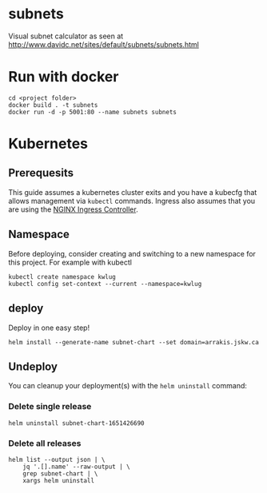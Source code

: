 # subnets
Visual subnet calculator as seen at http://www.davidc.net/sites/default/subnets/subnets.html

# Run with docker

```
cd <project folder>
docker build . -t subnets
docker run -d -p 5001:80 --name subnets subnets
```

# Kubernetes

## Prerequesits
This guide assumes a kubernetes cluster exits and you have a kubecfg that allows
management via `kubectl` commands. Ingress also assumes that you are using the 
[NGINX Ingress Controller](https://docs.nginx.com/nginx-ingress-controller/installation/installation-with-helm/).

## Namespace
Before deploying, consider creating and switching to a new namespace for this project. For example with kubectl

```shell
kubectl create namespace kwlug
kubectl config set-context --current --namespace=kwlug
```

## deploy
Deploy in one easy step!

```shell
helm install --generate-name subnet-chart --set domain=arrakis.jskw.ca
```

## Undeploy
You can cleanup your deployment(s) with the `helm uninstall` command:

### Delete single release
```shell
helm uninstall subnet-chart-1651426690
```

### Delete all releases

```shell
helm list --output json | \
    jq '.[].name' --raw-output | \
    grep subnet-chart | \
    xargs helm uninstall
```
